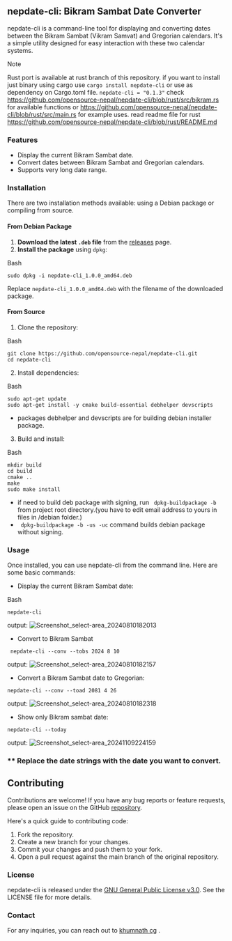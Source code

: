 ## nepdate-cli: Bikram Sambat Date Converter

nepdate-cli is a command-line tool for displaying and converting dates between the Bikram Sambat (Vikram Samvat) and Gregorian calendars. It's a simple utility designed for easy interaction with these two calendar systems.

> [!NOTE]  
> Rust port is available at rust branch of this repository. if you want to install just binary using cargo use
> ``` cargo install nepdate-cli ```   or use as dependency on Cargo.toml file.  ``` nepdate-cli = "0.1.3" ```
> check https://github.com/opensource-nepal/nepdate-cli/blob/rust/src/bikram.rs for available functions or https://github.com/opensource-nepal/nepdate-cli/blob/rust/src/main.rs for example uses.
> read readme file for rust https://github.com/opensource-nepal/nepdate-cli/blob/rust/README.md

### Features

-   Display the current Bikram Sambat date.
-   Convert dates between Bikram Sambat and Gregorian calendars.
-  Supports very long date range.

### Installation

There are two installation methods available: using a Debian package or compiling from source.

#### From Debian Package

1.  **Download the latest `.deb` file** from the [releases](https://github.com/opensource-nepal/nepdate-cli/releases) page.
2.  **Install the package** using `dpkg`:

Bash

```
sudo dpkg -i nepdate-cli_1.0.0_amd64.deb

```

Replace `nepdate-cli_1.0.0_amd64.deb` with the filename of the downloaded package.


#### From Source

1.  Clone the repository:

Bash
```
git clone https://github.com/opensource-nepal/nepdate-cli.git
cd nepdate-cli
```

2.  Install dependencies:

Bash

```
sudo apt-get update
sudo apt-get install -y cmake build-essential debhelper devscripts

```

* packages debhelper  and devscripts are for building debian installer package.

3.  Build and install:

Bash

```
mkdir build
cd build
cmake ..
make
sudo make install

```
* if need to build deb package with signing, run ``` dpkg-buildpackage -b``` from project root directory.(you have to edit email address to yours in files in /debian folder.)
* ``` dpkg-buildpackage -b -us -uc``` command builds debian package without signing.

### Usage

Once installed, you can use nepdate-cli from the command line. Here are some basic commands:

-   Display the current Bikram Sambat date:

Bash

```
nepdate-cli
```
output:
![Screenshot_select-area_20240810182013](https://github.com/user-attachments/assets/7b0f2e84-ec09-44a0-9edc-37bd46a682c4)
* Convert to Bikram Sambat
```
 nepdate-cli --conv --tobs 2024 8 10
```
output:
![Screenshot_select-area_20240810182157](https://github.com/user-attachments/assets/474ff597-829e-4f48-8d16-079673f902fd)


* Convert a Bikram Sambat date to Gregorian:
```
nepdate-cli --conv --toad 2081 4 26  

```
output:
![Screenshot_select-area_20240810182318](https://github.com/user-attachments/assets/308500ee-15dc-42a3-a1d5-9d5d729b267b)

* Show only Bikram sambat date:
```
nepdate-cli --today

```
output:
![Screenshot_select-area_20241109224159](https://github.com/user-attachments/assets/be8fdad0-9951-4cbd-a39e-cdfb6d37e46c)


### ** Replace the date strings with the date you want to convert.

## Contributing

Contributions are welcome! If you have any bug reports or feature requests, please open an issue on the GitHub [repository](https://github.com/opensource-nepal/nepdate-cli).

Here's a quick guide to contributing code:

1.  Fork the repository.
3.  Create a new branch for your changes.
5.  Commit your changes and push them to your fork.
7.  Open a pull request against the main branch of the original repository.
    

### License

nepdate-cli is released under the [GNU General Public License v3.0](https://www.gnu.org/licenses/gpl-3.0.en.html). See the LICENSE file for more details.

### Contact

For any inquiries, you can reach out to [khumnath cg](https://khumnath.com.np) .
